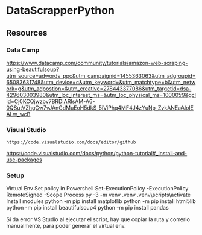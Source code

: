 # DataScrapperPython

## Resources

### Data Camp
  https://www.datacamp.com/community/tutorials/amazon-web-scraping-using-beautifulsoup?utm_source=adwords_ppc&utm_campaignid=1455363063&utm_adgroupid=65083631748&utm_device=c&utm_keyword=&utm_matchtype=b&utm_network=g&utm_adpostion=&utm_creative=278443377086&utm_targetid=dsa-429603003980&utm_loc_interest_ms=&utm_loc_physical_ms=1000059&gclid=Cj0KCQjwzbv7BRDIARIsAM-A6-0QSutVZhgCw7vJAnGdMuEoH5dkS_5iViPhq4MF4J4zYuNp_ZvkANEaAlolEALw_wcB

### Visual Studio
	https://code.visualstudio.com/docs/editor/github
  https://code.visualstudio.com/docs/python/python-tutorial#_install-and-use-packages

### Setup

  Virtual Env
    Set policy in Powershell
  	  Set-ExecutionPolicy -ExecutionPolicy RemoteSigned -Scope Process
      py -3 -m venv .venv
      .venv\scripts\activate  
  Install modules
    python -m pip install matplotlib
    python -m pip install html5lib
    python -m pip install beautifulsoup4
    python -m pip install pandas
    
  Si da error VS Studio al ejecutar el script, hay que copiar la ruta y correrlo manualmente, para poder generar el virtual env.
